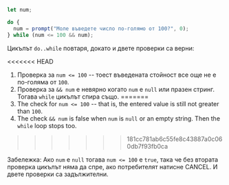 
```js run demo
let num;

do {
  num = prompt("Моле въведете число по-голямо от 100?", 0);
} while (num <= 100 && num);
```

Цикълът `do..while` повтаря, докато и двете проверки са верни:

<<<<<<< HEAD
1. Проверка за `num <= 100` -- тоест въведената стойност все още не е по-голяма от `100`.
2. Проверка за `&& num` е невярно когато `num` е `null` или празен стринг. Тогава `while` цикълът спира също.
=======
1. The check for `num <= 100` -- that is, the entered value is still not greater than `100`.
2. The check `&& num` is false when `num` is `null` or an empty string. Then the `while` loop stops too.
>>>>>>> 181cc781ab6c55fe8c43887a0c060db7f93fb0ca

Забележка: Ако `num` е `null` тогава `num <= 100` е `true`, така че без втората проверка цикълът няма да спре, ако потребителят натисне CANCEL. И двете проверки са задължителни.
